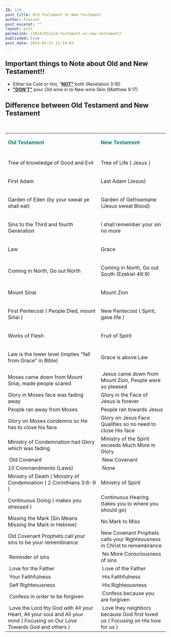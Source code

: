 ```yaml
---
ID: 119
post_title: Old Testament Vs New Testament
author: Praison
post_excerpt: ""
layout: post
permalink: /2014/03/old-testament-vs-new-testament/
published: true
post_date: 2014-03-21 11:14:03
---
```

<h2>Important things to Note about Old and New Testament!!</h2>
<ul>
	<li>Either be Cold or Hot, "<span style="text-decoration: underline;"><strong>NOT"</strong></span> both (Revelation 3:16)</li>
	<li><span style="text-decoration: underline;"><strong>"DON'T"</strong></span> pour Old wine in to New wine Skin (Matthew 9:17)</li>
</ul>
<h2>Difference between Old Testament and New Testament</h2>
&nbsp;
<div dir="ltr">
<table><colgroup> <col width="*" /> <col width="*" /></colgroup>
<tbody>
<tr>
<td>
<p dir="ltr"><span style="color: #008080;"><strong>Old Testament</strong></span></p>
</td>
<td>
<p dir="ltr"><span style="color: #008080;"><strong>New Testament</strong></span></p>
</td>
</tr>
<tr>
<td></td>
<td></td>
</tr>
<tr>
<td>
<p dir="ltr">Tree of knowledge of Good and Evil</p>
</td>
<td>
<p dir="ltr">Tree of Life ( Jesus )</p>
</td>
</tr>
<tr>
<td>
<p dir="ltr">First Adam</p>
</td>
<td>
<p dir="ltr">Last Adam (Jesus)</p>
</td>
</tr>
<tr>
<td>
<p dir="ltr">Garden of Eden (by your sweat ye shall eat)</p>
</td>
<td>
<p dir="ltr">Garden of Gethsemane (Jesus sweat Blood)</p>
</td>
</tr>
<tr>
<td>
<p dir="ltr">Sins to the Third and fourth Generation</p>
</td>
<td>
<p dir="ltr">I shall remember your sin no more</p>
</td>
</tr>
<tr>
<td>
<p dir="ltr">Law</p>
</td>
<td>
<p dir="ltr">Grace</p>
</td>
</tr>
<tr>
<td>
<p dir="ltr">Coming in North, Go out North</p>
</td>
<td>
<p dir="ltr">Coming in North, Go out South (Ezekiel 46:9)</p>
</td>
</tr>
<tr>
<td>
<p dir="ltr">Mount Sinai</p>
</td>
<td>
<p dir="ltr">Mount Zion</p>
</td>
</tr>
<tr>
<td>
<p dir="ltr">First Pentecost ( People Died, mount Sinai )</p>
</td>
<td>
<p dir="ltr">New Pentecost ( Spirit, gave life )</p>
</td>
</tr>
<tr>
<td>
<p dir="ltr">Works of Flesh</p>
</td>
<td>
<p dir="ltr">Fruit of Spirit</p>
</td>
</tr>
<tr>
<td>
<p dir="ltr">Law is the lower level (implies "fall from Grace" in Bible)</p>
</td>
<td>
<p dir="ltr">Grace is above Law</p>
</td>
</tr>
<tr>
<td>Moses came down from Mount Sinai, made people scared</td>
<td> Jesus came down from Mount Zion, People were so pleased</td>
</tr>
<tr>
<td>Glory in Moses face was fading away</td>
<td>Glory in the Face of Jesus is forever</td>
</tr>
<tr>
<td>People ran away from Moses</td>
<td>People ran towards Jesus</td>
</tr>
<tr>
<td>Glory on Moses condemns so He has to close his face</td>
<td>Glory on Jesus Face Qualifies so no need to close His face</td>
</tr>
<tr>
<td>Ministry of Condemnation had Glory which was fading</td>
<td>Ministry of the Spirit exceeds Much More in Glory</td>
</tr>
<tr>
<td> Old Covenant</td>
<td> New Covenant</td>
</tr>
<tr>
<td>10 Commandments (Laws)</td>
<td> None</td>
</tr>
<tr>
<td>Ministry of Death / Ministry of Condemnation ( 2 Corinthians 3:6-9 )</td>
<td>Ministry of Spirit</td>
</tr>
<tr>
<td>Continuous Doing ( makes you stressed )</td>
<td>Continuous Hearing (takes you to where you should go)</td>
</tr>
<tr>
<td>Missing the Mark (Sin Means Missing the Mark in Hebrew)</td>
<td>No Mark to Miss</td>
</tr>
<tr>
<td>Old Covenant Prophets call your sins to be your remembrance</td>
<td>New Covenant Prophets calls your Righteousness in Christ to remembrance</td>
</tr>
<tr>
<td> Reminder of sins</td>
<td> No More Consciousness of sins</td>
</tr>
<tr>
<td> Love for the Father</td>
<td> Love of the Father</td>
</tr>
<tr>
<td> Your Faithfulness</td>
<td> His Faithfulness</td>
</tr>
<tr>
<td> Self Righteousness</td>
<td> His Righteousness</td>
</tr>
<tr>
<td> Confess in order to be forgiven</td>
<td> Confess because you are forgiven</td>
</tr>
<tr>
<td> Love the Lord thy God with All your Heart, All your soul and All your mind ( Focusing on Our Love Towards God and others )</td>
<td> Love they neighbors because God first loved us ( Focusing on His love for us )</td>
</tr>
</tbody>
</table>
</div>
